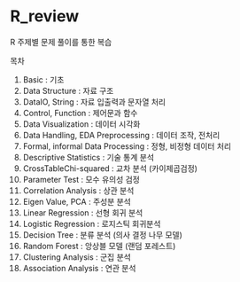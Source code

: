 # R_review
R 주제별 문제 풀이를 통한 복습 


목차
1) Basic : 기초
2) Data Structure : 자료 구조 
3) DataIO, String : 자료 입출력과 문자열 처리
4) Control, Function : 제어문과 함수
5) Data Visualization : 데이터 시각화
6) Data Handling, EDA Preprocessing : 데이터 조작, 전처리
7) Formal, informal Data Processing : 정형, 비정형 데이터 처리
8) Descriptive Statistics : 기술 통계 분석
9) CrossTableChi-squared : 교차 분석 (카이제곱검정)
10) Parameter Test : 모수 유의성 검정 
11) Correlation Analysis : 상관 분석
12) Eigen Value, PCA : 주성분 분석
13) Linear Regression : 선형 회귀 분석 
14) Logistic Regression : 로지스틱 회귀분석
15) Decision Tree : 분류 분석 (의사 결정 나무 모델)
16) Random Forest : 앙상블 모델 (랜덤 포레스트)
17) Clustering Analysis : 군집 분석 
18) Association Analysis : 연관 분석
